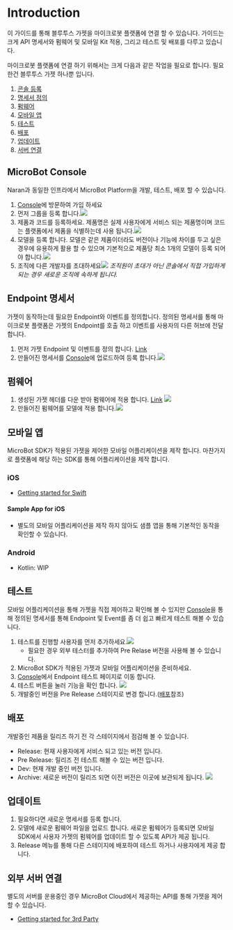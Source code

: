 
Introduction
===
이 가이드를 통해 블루투스 가젯을 마이크로봇 플랫폼에 연결 할 수 있습니다. 가이드는 크게 API 명세서와 펌웨어 및 모바일 Kit 적용, 그리고 테스트 및 배포를 다루고 있습니다.

마이크로봇 플랫폼에 연결 하기 위해서는 크게 다음과 같은 작업을 필요로 합니다. 필요한건 블루투스 가젯 하나뿐 입니다.

1. [콘솔 등록](#console)
1. [명세서 정의](#endpoint)
1. [펌웨어](#firmware)
1. [모바일 앱](#mobile)
1. [테스트](#test)
1. [배포](#deploy)
1. [업데이트](#update)
1. [서버 연결](#3rd)

## <a name="console"></a>MicroBot Console
Naran과 동일한 인프라에서 MicroBot Platform을 개발, 테스트, 배포 할 수 있습니다.

1. [Console](https://console.mib.io)에 방문하여 가입 하세요
1. 먼저 그룹을 등록 합니다.![](../res/reg_org.png)
1. 제품과 코드를 등록하세요. 제품명은 실제 사용자에게 서비스 되는 제품명이며 코드는 플랫폼에서 제품을 식별하는데 사용 됩니다.![](../res/reg_prd.png)
1. 모델을 등록 합니다. 모델은 같은 제품이더라도 버전이나 기능에 차이를 두고 싶은 경우에 유용하게 활용 할 수 있으며 기본적으로 제품당 최소 1개의 모델이 등록 되어야 합니다.![](../res/reg_model.png)
1. 조직에 다른 개발자를 초대하세요![](../res/invite.png)
	*조직원이 초대가 아닌 콘솔에서 직접 가입하게 되는 경우 새로운 조직에 속하게 됩니다.*

## <a name="endpoint"></a>Endpoint 명세서
가젯이 동작하는데 필요한 Endpoint와 이벤트를 정의합니다. 정의된 명세서를 통해 마이크로봇 플랫폼은 가젯의 Endpoint를 호출 하고 이벤트를 사용자의 다른 허브에 전달 합니다.

1. 먼저 가젯 Endpoint 및 이벤트를 정의 합니다. [Link](https://github.com/thenaran/document/blob/master/microbot-nrf/README.md#define-endpoints-or-events-on-microbotcloud)
1. 만들어진 명세서를 [Console](https://console.mib.io)에 업로드하여 등록 합니다.![](../res/spec_upload.png)

## <a name="firmware"></a>펌웨어
1. 생성된 가젯 헤더를 다운 받아 펌웨어에 적용 합니다. [Link](https://github.com/thenaran/document/blob/master/microbot-nrf/README.md)	![](../res/spec_down.png)
1. 만들어진 펌웨어를 모델에 적용 합니다.![](../res/model_firmware.png)

## <a name="mobile"></a>모바일 앱
MicroBot SDK가 적용된 가젯을 제어한 모바일 어플리케이션을 제작 합니다. 마찬가지로 플랫폼에 해당 하는 SDK를 통해 어플리케이션을 제작 합니다.
### iOS
* [Getting started for Swift](https://github.com/thenaran/document/blob/master/microbot-swift/README.md)

#### Sample App for iOS
* 별도의 모바일 어플리케이션을 제작 하지 않아도 샘플 앱을 통해 기본적인 동작을 확인할 수 있습니다.

### Android
* Kotlin: WIP

## <a name="test"></a>테스트
모바일 어플리케이션을 통해 가젯을 직접 제어하고 확인해 볼 수 있지만 [Console](https://console.mib.io)을 통해 정의된 명세서를 통해 Endpoint 및 Event를 좀 더 쉽고 빠르게 테스트 해볼 수 있습니다.

1. 테스트를 진행할 사용자를 먼저 추가하세요.![](../res/invite_tester.png)
	* 필요한 경우 외부 테스터를 추가하여 Pre Relase 버전을 사용해 볼 수 있습니다.
1. MicroBot SDK가 적용된 가젯과 모바일 어플리케이션을 준비하세요.
1. [Console](https://console.mib.io)에서 Endpoint 테스트 페이지로 이동 합니다.
1. 테스트 버튼을 눌러 기능을 확인 합니다. ![](../res/spec_test.png)
1. 개발중인 버전을 Pre Release 스테이지로 변경 합니다.([배포](#deploy)참조)

## <a name="deploy"></a>배포
개발중인 제품을 릴리즈 하기 전 각 스테이지에서 점검해 볼 수 있습니다.

* Release: 현재 사용자에게 서비스 되고 있는 버전 입니다.
* Pre Release: 릴리즈 전 테스트 해볼 수 있는 버전 입니다.
* Dev: 현재 개발 중인 버전 입니다.
* Archive: 새로운 버전이 릴리즈 되면 이전 버전은 이곳에 보관되게 됩니다.
![](../res/stage.png)

## <a name="update"></a>업데이트
1. 필요하다면 새로운 명세서를 등록 합니다.
1. 모델에 새로운 펌웨어 파일을 업로드 합니다. 새로운 펌웨어가 등록되면 모바일 SDK에서 사용자 가젯의 펌웨어를 업데이트 할 수 있도록 API가 제공 됩니다.
1. Release 메뉴를 통해 다른 스테이지에 배포하여 테스트 하거나 사용자에게 제공 합니다.

## <a name="3rd"></a>외부 서버 연결
별도의 서버를 운용중인 경우 MicroBot Cloud에서 제공하는 API를 통해 가젯을 제어할 수 있습니다.

* [Getting started for 3rd Party](https://github.com/thenaran/document/blob/master/microbot-cloud/3rdapis.md)